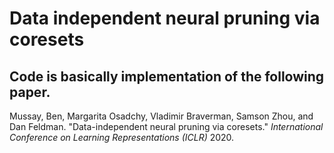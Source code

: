 # Data independent neural pruning via coresets

## Code is basically implementation of the following paper.

Mussay, Ben, Margarita Osadchy, Vladimir Braverman, Samson Zhou, and Dan Feldman. "Data-independent neural pruning via coresets." _International Conference on Learning Representations (ICLR)_ 2020.
